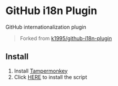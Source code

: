 # GitHub i18n Plugin
GitHub internationalization plugin
> Forked from [k1995/github-i18n-plugin](https://github.com/k1995/github-i18n-plugin)

## Install
1. Install [Tampermonkey](https://www.tampermonkey.net/)
2. Click [HERE](https://greasyfork.org/zh-CN/scripts/448667-github-internationalization) to install the script
